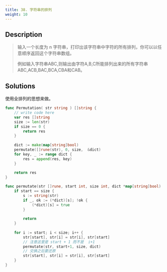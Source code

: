 ```yaml
---
title: 38. 字符串的排列
weight: 10
---
```

## Description

> 输入一个长度为 n 字符串，打印出该字符串中字符的所有排列，你可以以任意顺序返回这个字符串数组。
> 
> 例如输入字符串ABC,则输出由字符A,B,C所能排列出来的所有字符串ABC,ACB,BAC,BCA,CBA和CAB。


## Solutions

使用全排列的思想来做。
```go
func Permutation( str string ) []string {
    // write code here
    var res []string
    size := len(str)
    if size == 0 {
        return res
    }
    
    dict := make(map[string]bool)
    permutate([]rune(str), 0, size,  &dict)
    for key, _ := range dict {
        res = append(res, key)
    }
    
    return res
}

func permutate(str []rune, start int, size int, dict *map[string]bool) {
    if start == size {
        s := string(str)
        if _, ok := (*dict)[s]; !ok {
            (*dict)[s] = true 
        }
        
        return
    }
    
    for i := start; i < size; i++ {
        str[start], str[i] = str[i], str[start]
		// 注意这里是 start + 1 而不是  i+1
        permutate(str, start+1, size, dict)
		// 交换之后要还原
        str[start], str[i] = str[i], str[start]
    }
}
```
